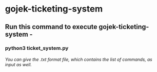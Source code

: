 # gojek-ticketing-system

## Run this command to execute gojek-ticketing-system - 

### python3 ticket_system.py

###### You can give the .txt format file, which contains the list of commands, as input as well.
